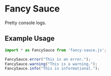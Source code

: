 # Fancy Sauce
Pretty console logs.

## Example Usage
```Javascript
import * as FancySauce from 'fancy-sauce.js';

FancySauce.error("This is an error.");
FancySauce.warning("This is a warning.");
FancySauce.info("This is informational.");
```
